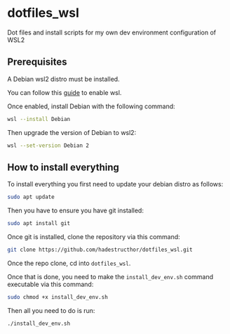 # dotfiles_wsl
Dot files and install scripts for my own dev environment configuration of WSL2

## Prerequisites

A Debian wsl2 distro must be installed.

You can follow this [guide](https://learn.microsoft.com/en-us/windows/wsl/install) to enable wsl.

Once enabled, install Debian with the following command:
```sh
wsl --install Debian
```

Then upgrade the version of Debian to wsl2:
```sh
wsl --set-version Debian 2
```

## How to install everything

To install everything you first need to update your debian distro as follows:
```sh
sudo apt update
```

Then you have to ensure you have git installed:
```sh
sudo apt install git
```

Once git is installed, clone the repository via this command:
```sh
git clone https://github.com/hadestructhor/dotfiles_wsl.git
```

Once the repo clone, cd into `dotfiles_wsl`.

Once that is done, you need to make the `install_dev_env.sh` command executable via this command:
```sh
sudo chmod +x install_dev_env.sh
```

Then all you need to do is run:
```sh
./install_dev_env.sh
```
